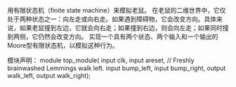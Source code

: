 用有限状态机（finite state machine）来模拟老鼠。
在老鼠的二维世界中，它仅处于两种状态之一：向左走或向右走。如果遇到障碍物，它会改变方向。具体来说，如果老鼠撞到左边，它就会向右走；如果撞到右边，则会向左走；如果同时撞到两侧，它仍然会改变方向。
实现一个具有两个状态、两个输入和一个输出的Moore型有限状态机，以模拟这种行为。

模块声明：
module top_module(
    input clk,
    input areset,    // Freshly brainwashed Lemmings walk left.
    input bump_left,
    input bump_right,
    output walk_left,
    output walk_right); 